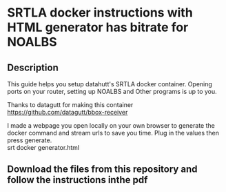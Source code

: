 <h1>SRTLA docker instructions with HTML generator has bitrate for NOALBS</h1>



<h2>Description</h2>

<p>This guide helps you setup datahutt's SRTLA docker container. Opening ports on your router, setting up NOALBS and Other programs is up to you.

Thanks to datagutt for making this container https://github.com/datagutt/bbox-receiver

I made a webpage you open locally on your own browser to generate the docker command and stream urls to save you time. Plug in the values then press generate.
<br /> srt docker generator.html</p>


<h2>Download the files from this repository and follow the instructions inthe pdf</h2>
	

